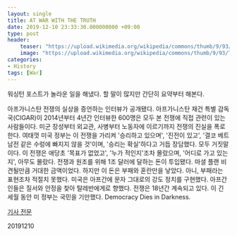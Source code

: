 ```yaml
---
layout: single
title: AT WAR WITH THE TRUTH
date: 2019-12-10 23:33:30.000000000 +09:00
type: post
header:
    teaser: "https://upload.wikimedia.org/wikipedia/commons/thumb/9/93/The_Logo_of_The_Washington_Post_Newspaper.svg/1200px-The_Logo_of_The_Washington_Post_Newspaper.svg.png"
    image: "https://upload.wikimedia.org/wikipedia/commons/thumb/9/93/The_Logo_of_The_Washington_Post_Newspaper.svg/1200px-The_Logo_of_The_Washington_Post_Newspaper.svg.png"
categories:
- History
tags: [War]
---
```


워싱턴 포스트가 놀라운 일을 해냈다. 할 말이 많지만 간단히 요약부터 해본다.

아프가니스탄 전쟁의 실상을 증언하는 인터뷰가 공개됐다. 아프가니스탄 재건 특별 감독국(CIGAR)이 2014년부터 4년간 인터뷰한 600명은 모두 본 전쟁에 직접 관련이 있는 사람들이다. 미군 장성부터 외교관, 사병부터 노동자에 이르기까지 전쟁의 진실을 폭로한다. 여태껏 미국 정부는 이 전쟁을 가리켜 '승리하고 있으며', '진전이 있고', '결코 베트남전 같은 수렁에 빠지지 않을 것'이며, '승리는 확실'하다고 거듭 장담했다. 모두 거짓말이다. 이 전쟁은 애당초 '목표가 없었고', '누가 적인지'조차 몰랐으며, '어디로 가고 있는지', 아무도 몰랐다. 전쟁과 원조를 위해 1조 달러에 달하는 돈이 투입됐다. 마셜 플랜 비견될만큼 거대한 금액이었다. 하지만 이 돈은 부패와 혼란만을 낳았다. 아니, 부패라는 표현조차 적절치 못했다. 미국은 아프간에 문자 그대로의 강도 정치를 구현했다. 아프간인들은 질서와 안정을 찾아 탈레반에게로 향했다. 전쟁은 18년간 계속되고 있다. 이 긴 세월 동안 미 정부는 국민을 기만했다. Democracy Dies in Darkness.

[기사 전문](https://www.washingtonpost.com/graphics/2019/investigations/afghanistan-papers/afghanistan-war-confidential-documents/?emc=edit_MBAE_p_20191209&instance_id=14412&nl=morning-briefing&regi_id=74224344on=backStory&section=backStory?campaign_id=7&segment_id=19455&te=1&user_id=864cfe7932e398c4f7acc2ecfee50163)

20191210
